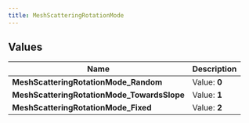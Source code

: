 ```yaml
---
title: MeshScatteringRotationMode
---
```


## Values
| Name | Description |
| ---- | ----------- |
| **MeshScatteringRotationMode_Random** | Value: **0** |
| **MeshScatteringRotationMode_TowardsSlope** | Value: **1** |
| **MeshScatteringRotationMode_Fixed** | Value: **2** |

